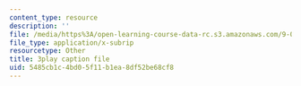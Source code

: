 ```yaml
---
content_type: resource
description: ''
file: /media/https%3A/open-learning-course-data-rc.s3.amazonaws.com/9-00-introduction-to-psychology-fall-2004/5485cb1c4bd05f11b1ea8df52be68cf8_10492.vtt
file_type: application/x-subrip
resourcetype: Other
title: 3play caption file
uid: 5485cb1c-4bd0-5f11-b1ea-8df52be68cf8
---
```

